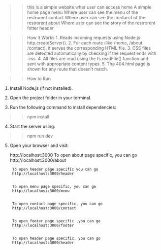 >> this is a simple website wher user can access 
>> home 
        A simple home page 
>>menu 
        Where user can see the menu of the restrorent
>>contact 
        Where user can see the contacct of the restrorent
>>about 
        Where user can see the story of the restrorent
>>fotter 
>>header


>> How It Works
    1. Reads incoming requests using Node.js http.createServer().
    2. For each route (like /home, /about, /contact), it serves the corresponding HTML file.
    3. CSS files are detected automatically by checking if the request ends with .css.
    4. All files are read using the fs.readFile() function and sent with appropriate content types.
    5. The 404.html page is shown for any route that doesn’t match.


>>  How to Run

1. Install Node.js (if not installed).
2. Open the project folder in your terminal.

3. Run the following command to install dependencies:
>> npm install
4. Start the server using:
>>npm run dev


5. Open your browser and visit:

    http://localhost:3000
     To open about page specific, you can go 
        http://localhost:3000/about


        To open header page specific you can go
        http://localhost:3000/header

        
        To open menu page specific, you can go
        http://localhost:3000/menu

        
        To open contact page specific, you can go
        http://localhost:3000/contact

        
        To open footer page specific ,you can go
        http://localhost:3000/footer

        
        To open header page specific, you can go
        http://localhost:3000/header

        

        
